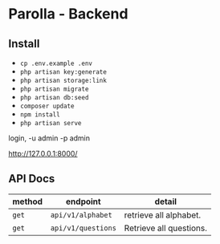 # Parolla - Backend

Install
-
* ``cp .env.example .env``
* ``php artisan key:generate``
* ``php artisan storage:link``
* ``php artisan migrate``
* ``php artisan db:seed``
* ``composer update``
* ``npm install``
* ``php artisan serve``

login, -u admin -p admin

http://127.0.0.1:8000/

API Docs
-

| method | endpoint           | detail                  |
|--------|--------------------|-------------------------|
| `get`  | `api/v1/alphabet`  | retrieve all alphabet.  |
| `get`  | `api/v1/questions` | Retrieve all questions. |

